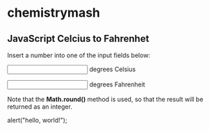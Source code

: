 # chemistrymash


<!DOCTYPE html>
<html>
<body>

<h2>JavaScript Celcius to Fahrenhet</h2>

<p>Insert a number into one of the input fields below:</p>

<p><input id="c" onkeyup="convert('C')"> degrees Celsius</p>

<p><input id="f" onkeyup="convert('F')"> degrees Fahrenheit</p> 

<p>Note that the <b>Math.round()</b> method is used, so that the result will be returned as an integer.</p>

  

  alert("hello, world!");
 
  
<script>
function convert(degree) {
    var x;
    if (degree == "C") {
        x = document.getElementById("c").value * 9 / 5 + 32;
        document.getElementById("f").value = Math.round(x);
    } else {
        x = (document.getElementById("f").value -32) * 5 / 9;
        document.getElementById("c").value = Math.round(x);
    }
}
</script>

</body>
</html>
